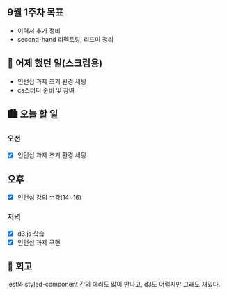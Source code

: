 ## 9월 1주차 목표

- 이력서 추가 정비
- second-hand 리펙토링, 리드미 정리

## 🌃 어제 했던 일(스크럼용)

- 인턴십 과제 초기 환경 세팅
- cs스터디 준비 및 참여

## 🏙️ 오늘 할 일

### 오전

- [x] 인턴십 과제 초기 환경 세팅

## 오후

- [x] 인턴십 강의 수강(14~16)

### 저녁

- [x] d3.js 학습
- [x] 인턴십 과제 구현

## 🌆 회고

jest와 styled-component 간의 에러도 많이 만나고, d3도 어렵지만 그래도 재밌다.
